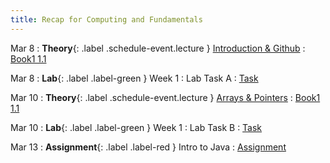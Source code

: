 ```yaml
---
title: Recap for Computing and Fundamentals
---
```


Mar 8
: **Theory**{: .label .schedule-event.lecture } [Introduction & Github](#)
  : [Book1 1.1](#)

Mar 8
: **Lab**{: .label .label-green } Week 1 : Lab Task A
  : [Task](#)

Mar 10
  : **Theory**{: .label .schedule-event.lecture } [Arrays & Pointers](#)
    : [Book1 1.1](#)

Mar 10 
  : **Lab**{: .label .label-green } Week 1 : Lab Task B 
    : [Task](#)

Mar 13
  : **Assignment**{: .label .label-red } Intro to Java
    : [Assignment](#)
